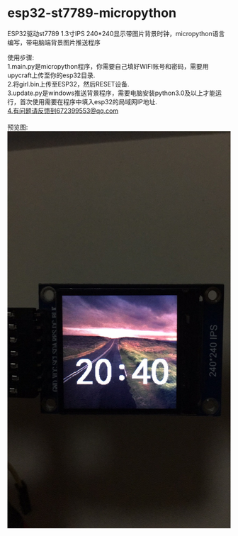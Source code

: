 # esp32-st7789-micropython
ESP32驱动st7789 1.3寸IPS 240*240显示带图片背景时钟，micropython语言编写，带电脑端背景图片推送程序

使用步骤: 
<br>1.main.py是micropython程序，你需要自己填好WIFI账号和密码，需要用upycraft上传至你的esp32目录.
<br>2.将girl.bin上传至ESP32，然后RESET设备.
<br>3.update.py是windows推送背景程序，需要电脑安装python3.0及以上才能运行，首次使用需要在程序中填入esp32的局域网IP地址.
<br>4.有问题请反馈到672399553@qq.com
<br><br>预览图:<br>![image](https://raw.githubusercontent.com/mylinxiang/esp32-st7789-micropython/main/%E6%98%BE%E7%A4%BA%E6%95%88%E6%9E%9C%E5%9B%BE.jpg)

